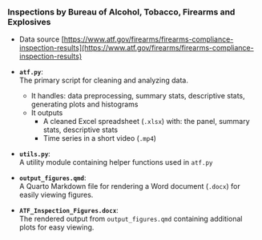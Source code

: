 ### Inspections by Bureau of Alcohol, Tobacco, Firearms and Explosives 
- Data source [https://www.atf.gov/firearms/firearms-compliance-inspection-results](https://www.atf.gov/firearms/firearms-compliance-inspection-results)

- **`atf.py`**:  
  The primary script for cleaning and analyzing data. 
  - It handles: data preprocessing, summary stats, descriptive stats, generating plots and histograms
  - It outputs 
    - A cleaned Excel spreadsheet (`.xlsx`) with: the panel, summary stats, descriptive stats
    - Time series in a short video (`.mp4`)

- **`utils.py`**:  
  A utility module containing helper functions used in `atf.py`

- **`output_figures.qmd`**:  
  A Quarto Markdown file for rendering a Word document (`.docx`) for easily viewing figures.

- **`ATF_Inspection_Figures.docx`**:  
  The rendered output from `output_figures.qmd` containing additional plots for easy viewing.
